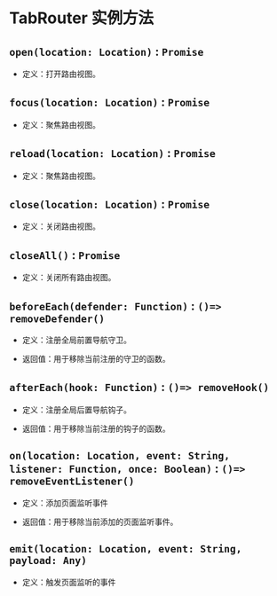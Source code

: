 # TabRouter 实例方法

## `open(location: Location)` : `Promise`

* 定义：打开路由视图。

## `focus(location: Location)` : `Promise`

* 定义：聚焦路由视图。

## `reload(location: Location)` : `Promise`

* 定义：聚焦路由视图。

## `close(location: Location)` : `Promise`

* 定义：关闭路由视图。

## `closeAll()` : `Promise`

* 定义：关闭所有路由视图。

## `beforeEach(defender: Function)` : `()=> removeDefender()`

* 定义：注册全局前置导航守卫。
  
* 返回值：用于移除当前注册的守卫的函数。

## `afterEach(hook: Function)` : `()=> removeHook()`

* 定义：注册全局后置导航钩子。
  
* 返回值：用于移除当前注册的钩子的函数。

## `on(location: Location, event: String, listener: Function, once: Boolean)` : `()=> removeEventListener()`

* 定义：添加页面监听事件
  
* 返回值：用于移除当前添加的页面监听事件。

## `emit(location: Location, event: String, payload: Any)`

* 定义：触发页面监听的事件
  
